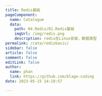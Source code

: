 ```yaml
---
title: Redis基础
pageComponent: 
  name: Catalogue
  data: 
    path: 04.Redis/01.Redis基础
    imgUrl: /img/redis.png
    description: redis在Linux安装，数据类型
permalink: /cata/redisbasic/
sidebar: false
article: false
comment: false
editLink: false
author: 
  name: phan
  link: https://github.com/blage-coding
date: 2023-05-15 14:10:57

---
```

